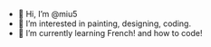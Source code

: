 - 👋 Hi, I’m @miu5
- 👀 I’m interested in painting, designing, coding.
- 🌱 I’m currently learning French! and how to code!


<!---
miu5/miu5 is a ✨ special ✨ repository because its `README.md` (this file) appears on your GitHub profile.
You can click the Preview link to take a look at your changes.
--->
